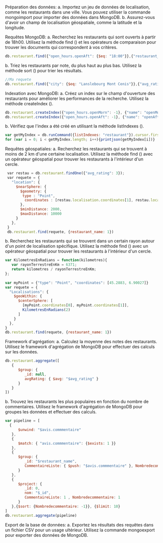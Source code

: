 Préparation des données:
a. Importez un jeu de données de localisation, comme les restaurants dans une ville. Vous pouvez utiliser la commande mongoimport pour importer des données dans MongoDB.
b. Assurez-vous d'avoir un champ de localisation géospatiale, comme la latitude et la longitude.

Requêtes MongoDB:
a. Recherchez les restaurants qui sont ouverts à partir de 18h00. Utilisez la méthode find () et les opérateurs de comparaison pour trouver les documents qui correspondent à vos critères.

```Javascript 
db.restaurant.find({"open_hours.openAft": {$eq: "18:00"}},{"restaurant_name": 1, "open_hours": 1})
```


b. Triez les restaurants par note, du plus haut au plus bas. Utilisez la méthode sort () pour trier les résultats.

 ```javascript 
//Ma requete
db.restaurant.find({"city": {$eq: "Lanslebourg Mont Cenis"}},{"avg_rating": 1, "restaurant_name": 1}).sort({"avg_rating": -1})
```


Indexation avec MongoDB:
a. Créez un index sur le champ d'ouverture des restaurants pour améliorer les performances de la recherche. Utilisez la méthode createIndex ().

```Javascript
db.restaurant.createIndex({"open_hours.openMorn": -1}, {"name": "openMorning_I"})
db.restaurant.createIndex({"open_hours.openAft": -1}, {"name": "openAfternoon_I"})
```
b. Vérifiez que l'index a été créé en utilisant la méthode listIndexes ().

```Javascript 
var getMyIndex = db.runCommand({listIndexes: "restaurant"}).cursor.firstBatch  
for (var i = 0; i < getMyIndex.length; i++){printjson(getMyIndex[i])}
```

Requêtes géospatiales:
a. Recherchez les restaurants qui se trouvent à moins de 2 km d'une certaine localisation. Utilisez la méthode find () avec un opérateur géospatial pour trouver les restaurants à l'intérieur d'un cercle.
```Javascript
 var restau = db.restaurant.findOne({"avg_rating": 3});
 var requete = {
   "location": {
     $nearSphere: {
       $geometry: {
        type : "Point",
         coordinates : [restau.localisation.coordinates[1], restau.localisation.coordinates[0]],
       },
       $minDistance: 2000,
       $maxDistance: 10000
     }
   },
 }
 db.restaurant.find(requete, {restaurant_name: 1})
```
b. Recherchez les restaurants qui se trouvent dans un certain rayon autour d'un point de localisation spécifique. Utilisez la méthode find () avec un opérateur géospatial pour trouver les restaurants à l'intérieur d'un cercle.
```javascript
var KilometresEnRadians = function(kilometres){ 
   var rayonTerrestreEnKm = 6371; 
   return kilometres / rayonTerrestreEnKm; 
}; 
 
var myPoint = {"type": "Point", "coordinates": [45.2883, 6.90027]} 
var requete = {
  "Localisations": {
    $geoWithin: {
      $centerSphere: [
        [myPoint.coordinates[0], myPoint.coordinates[1]],
        KilometresEnRadians(2)
      ]
    }
  },
} 
db.restaurant.find(requete, {restaurant_name: 1})
```

Framework d'agrégation:
a. Calculez la moyenne des notes des restaurants. Utilisez le framework d'agrégation de MongoDB pour effectuer des calculs sur les données. 
```Javascript
db.restaurant.aggregate([
   {
      $group: {
         _id: null,
         avgRating: { $avg: "$avg_rating" }
      }
   }
])
```

b. Trouvez les restaurants les plus populaires en fonction du nombre de commentaires. Utilisez le framework d'agrégation de MongoDB pour groupes les données et effectuer des calculs.

```Javascript 
var pipeline = [ 
  {  
      $unwind: "$avis.commmentaire"  
   },  
   {  
      $match: { "avis.commmentaire": {$exists: 1 }}  
   },  
   {  
      $group: {  
         _id: "$restaurant_name",  
         CommentaireListe: { $push: "$avis.commmentaire" }, Nombredecommentaire: {$count: {}}  
      }  
   },  
   {  
      $project: {  
         _id: 0,  
         nom: "$_id",  
         CommentaireListe: 1 , Nombredecommentaire: 1 
      }  
   },{$sort: {Nombredecommentaire: -1}}, {$limit: 10}  
]
db.restaurant.aggregate(pipeline)
```

Export de la base de données:
a. Exportez les résultats des requêtes dans un fichier CSV pour un usage ultérieur. Utilisez la commande mongoexport pour exporter des données de MongoDB.
